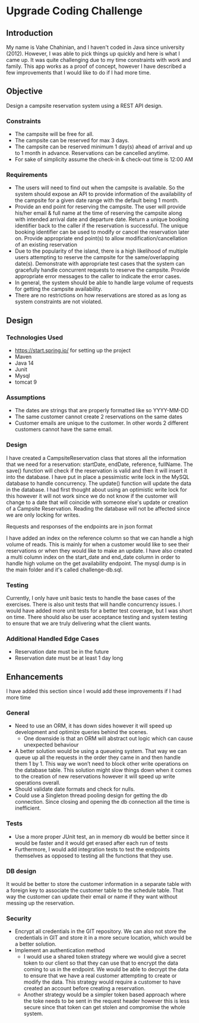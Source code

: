 # Upgrade Coding Challenge

## Introduction
My name is Vahe Chahinian, and I haven't coded in Java since university (2012). However, I was able to pick things up quickly and here is what I came up. It was quite challenging due to my time constraints with work and family. This app works as a proof of concept, however I have described a few improvements that I would like to do if I had more time.

## Objective
Design a campsite reservation system using a REST API design.

### Constraints
* The campsite will be free for all.
* The campsite can be reserved for max 3 days.
* The campsite can be reserved minimum 1 day(s) ahead of arrival and up to 1 month in advance. Reservations can be cancelled anytime.
* For sake of simplicity assume the check-in & check-out time is 12:00 AM

### Requirements
* The users will need to find out when the campsite is available. So the system should expose an API to provide information of the availability of the campsite for a given date range with the default being 1 month.
* Provide an end point for reserving the campsite. The user will provide his/her email & full name at the time of reserving the campsite along with intended arrival date and departure date. Return a unique booking identifier back to the caller if the reservation is successful. The unique booking identifier can be used to modify or cancel the reservation later on. Provide appropriate end point(s) to allow modification/cancellation of an existing reservation
* Due to the popularity of the island, there is a high likelihood of multiple users attempting to reserve the campsite for the same/overlapping date(s). Demonstrate with appropriate test cases that the system can gracefully handle concurrent requests to reserve the campsite. Provide appropriate error messages to the caller to indicate the error cases.
* In general, the system should be able to handle large volume of requests for getting the campsite availability.
* There are no restrictions on how reservations are stored as as long as system constraints are not violated.

## Design
### Technologies Used
* https://start.spring.io/ for setting up the project
* Maven
* Java 14
* Junit
* Mysql
* tomcat 9

### Assumptions
* The dates are strings that are properly formatted like so YYYY-MM-DD
* The same customer cannot create 2 reservations on the same dates
* Customer emails are unique to the customer. In other words 2 different customers cannot have the same email.

### Design
I have created a CampsiteReservation class that stores all the information that we need for a reservation: startDate, endDate, reference, fullName.
The save() function will check if the reservation is valid and then it will insert it into the database. I have put in place a pessimistic write lock in the MySQL database to handle concurrency.
The update() function will update the data in the database. I had first thought about using an optimistic write lock for this however it will not work since we do not know if the customer will change to a date that will coincide with someone else's update or creation of a Campsite Reservation. 
Reading the database will not be affected since we are only locking for writes.

Requests and responses of the endpoints are in json format

I have added an index on the reference column so that we can handle a high volume of reads. This is mainly for when a customer would like to see their reservations or when they would like to make an update.
I have also created a multi column index on the start_date and end_date column in order to handle high volume on the get availability endpoint.
The mysql dump is in the main folder and it's called challenge-db.sql.

### Testing
Currently, I only have unit basic tests to handle the base cases of the exercises. There is also unit tests that will handle concurrency issues.
I would have added more unit tests for a better test coverage, but I was short on time.
There should also be user acceptance testing and system testing to ensure that we are truly delivering what the client wants.

### Additional Handled Edge Cases
* Reservation date must be in the future
* Reservation date must be at least 1 day long

## Enhancements
I have added this section since I would add these improvements if I had more time

### General
* Need to use an ORM, it has down sides however it will speed up development and optimize queries behind the scenes.
    * One downside is that an ORM will abstract out logic which can cause unexpected behaviour 
* A better solution would be using a queueing system. That way we can queue up all the requests in the order they came in and then handle them 1 by 1. This way we won’t need to block other write operations on the database table. This solution might slow things down when it comes to the creation of new reservations however it will speed up write operations overall.
* Should validate date formats and check for nulls.
* Could use a Singleton thread pooling design for getting the db connection. Since closing and opening the db connection all the time is inefficient.

### Tests
* Use a more proper JUnit test, an in memory db would be better since it would be faster and it would get erased after each run of tests
* Furthermore, I would add integration tests to test the endpoints themselves as opposed to testing all the functions that they use.

### DB design
It would be better to store the customer information in a separate table with a foreign key to associate the customer table to the schedule table. That way the customer can update their email or name if they want without messing up the reservation.

### Security
* Encrypt all credentials in the GIT repository. We can also not store the credentials in GIT and store it in a more secure location, which would be a better solution.
* Implement an authentication method
    * I would use a shared token strategy where we would give a secret token to our client so that they can use that to encrypt the data coming to us in the endpoint. We would be able to decrypt the data to ensure that we have a real customer attempting to create or modify the data. This strategy would require a customer to have created an account before creating a reservation.
    * Another strategy would be a simpler token based approach where the toke needs to be sent in the request header however this is less secure since that token can get stolen and compromise the whole system.

